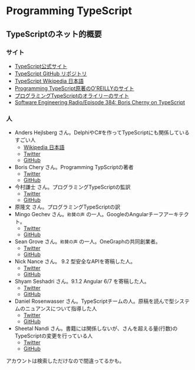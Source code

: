# Programming TypeScript

## TypeScriptのネット的概要

### サイト

- [TypeScript公式サイト](https://www.typescriptlang.org/)
- [TypeScript GitHub リポジトリ](https://github.com/Microsoft/TypeScript)
- [TypeScript Wikipedia 日本語](https://ja.wikipedia.org/wiki/TypeScript)
- [Programming TypeScript原著のO'REILLYのサイト](https://www.oreilly.com/library/view/programming-typescript/9781492037644/)
- [プログラミングTypeScriptのオライリーのサイト](https://www.oreilly.co.jp/books/9784873119045/)
- [Software Engineering Radio/Episode 384: Boris Cherny on TypeScript](https://www.se-radio.net/2019/10/episode-384-boris-cherny-on-typescript/)

### 人

- Anders Hejlsberg さん。DelphiやC#を作ってTypeScriptにも関係しているすごい人
    - [Wikipedia 日本語](https://ja.wikipedia.org/wiki/アンダース・ヘルスバーグ)
    - [Twitter](https://twitter.com/ahejlsberg)
    - [GitHub](https://github.com/ahejlsberg)
- Boris Chery さん。Programming TypScriptの著者
    - [Twitter](https://twitter.com/bcherny)
    - [GitHub](https://github.com/bcherny)
- 今村謙士 さん。プログラミングTypeScriptの監訳
    - [Twitter](https://twitter.com/kimamula)
    - [GitHub](https://github.com/kimamula)
- 原隆文 さん。プログラミングTypeScriptの訳
- Mingo Gechev さん。`称賛の声` の一人。GoogleのAngularチーフアーキテクト。
    - [Twitter](https://twitter.com/mgechev)
    - [GitHub](https://github.com/mgechev)
- Sean Grove さん。`称賛の声` の一人。OneGraphの共同創業者。
    - [Twitter](https://twitter.com/sgrove)
    - [GitHub](https://github.com/sgrove)
- Nick Nance さん。 9.2 型安全なAPIを寄稿した人。
    - [Twitter](https://twitter.com/nancenick)
    - [GitHub](https://github.com/nnance)
- Shyam Seshadri さん。9.1.2 Angular 6/7 を寄稿した人。
    - [Twitter](https://twitter.com/omniscient1)
    - [GitHub](https://github.com/shyamseshadri)
- Daniel Rosenwasser さん。TypeScriptチームの人。原稿を読んで型システムのニュアンスについて指導した人
    - [Twitter](https://twitter.com/drosenwasser)
    - [GitHub](https://github.com/DanielRosenwasser)
- Sheetal Nandi さん。書籍には関係しないが、さんを超える量(行数)のTypeScriptの変更を行っている人
    - [Twitter](https://twitter.com/sheetalkamat)
    - [GitHub](https://github.com/sheetalkamat)

アカウントは検索しただけなので間違ってるかも。
